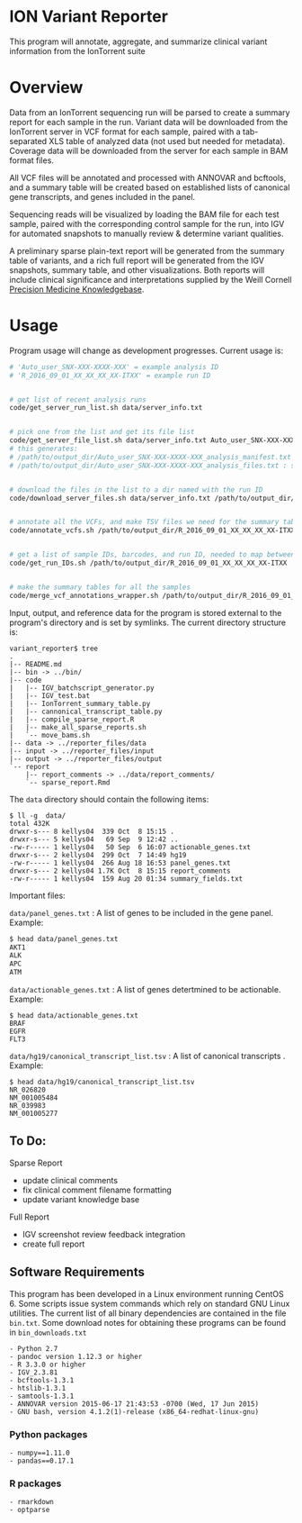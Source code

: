# ION Variant Reporter 

This program will annotate, aggregate, and summarize clinical variant information from the IonTorrent suite

# Overview

Data from an IonTorrent sequencing run will be parsed to create a summary report for each sample in the run. Variant data will be downloaded from the IonTorrent server in VCF format for each sample, paired with a tab-separated XLS table of analyzed data (not used but needed for metadata). Coverage data will be downloaded from the server for each sample in BAM format files.

All VCF files will be annotated and processed with ANNOVAR and bcftools, and a summary table will be created based on established lists of canonical gene transcripts, and genes included in the panel. 

Sequencing reads will be visualized by loading the BAM file for each test sample, paired with the corresponding control sample for the run, into IGV for automated snapshots to manually review & determine variant qualities. 

A preliminary sparse plain-text report will be generated from the summary table of variants, and a rich full report will be generated from the IGV snapshots, summary table, and other visualizations. Both reports will include clinical significance and interpretations supplied by the Weill Cornell [Precision Medicine Knowledgebase](https://pmkb.weill.cornell.edu/). 


# Usage

Program usage will change as development progresses. Current usage is:

```bash
# 'Auto_user_SNX-XXX-XXXX-XXX' = example analysis ID
# 'R_2016_09_01_XX_XX_XX_XX-ITXX' = example run ID


# get list of recent analysis runs
code/get_server_run_list.sh data/server_info.txt


# pick one from the list and get its file list
code/get_server_file_list.sh data/server_info.txt Auto_user_SNX-XXX-XXXX-XXX /path/to/output_dir
# this generates:
# /path/to/output_dir/Auto_user_SNX-XXX-XXXX-XXX_analysis_manifest.txt : verbose description of files
# /path/to/output_dir/Auto_user_SNX-XXX-XXXX-XXX_analysis_files.txt : simple file list


# download the files in the list to a dir named with the run ID
code/download_server_files.sh data/server_info.txt /path/to/output_dir/Auto_user_SNX-XXX-XXXX-XXX_analysis_files.txt /path/to/output_dir/R_2016_09_01_XX_XX_XX_XX-ITXX


# annotate all the VCFs, and make TSV files we need for the summary tables
code/annotate_vcfs.sh /path/to/output_dir/R_2016_09_01_XX_XX_XX_XX-ITXX


# get a list of sample IDs, barcodes, and run ID, needed to map between Barcode & SampleID in the pipeline
code/get_run_IDs.sh /path/to/output_dir/R_2016_09_01_XX_XX_XX_XX-ITXX


# make the summary tables for all the samples
code/merge_vcf_annotations_wrapper.sh /path/to/output_dir/R_2016_09_01_XX_XX_XX_XX-ITXX
```


Input, output, and reference data for the program is stored external to the program's directory and is set by symlinks. The current directory structure is:

```
variant_reporter$ tree
.
|-- README.md
|-- bin -> ../bin/
|-- code
|   |-- IGV_batchscript_generator.py
|   |-- IGV_test.bat
|   |-- IonTorrent_summary_table.py
|   |-- cannonical_transcript_table.py
|   |-- compile_sparse_report.R
|   |-- make_all_sparse_reports.sh
|   `-- move_bams.sh
|-- data -> ../reporter_files/data
|-- input -> ../reporter_files/input
|-- output -> ../reporter_files/output
`-- report
    |-- report_comments -> ../data/report_comments/
    `-- sparse_report.Rmd
```

The `data` directory should contain the following items:

```
$ ll -g  data/
total 432K
drwxr-s--- 8 kellys04  339 Oct  8 15:15 .
drwxr-s--- 5 kellys04   69 Sep  9 12:42 ..
-rw-r----- 1 kellys04   50 Sep  6 16:07 actionable_genes.txt
drwxr-s--- 2 kellys04  299 Oct  7 14:49 hg19
-rw-r----- 1 kellys04  266 Aug 18 16:53 panel_genes.txt
drwxr-s--- 2 kellys04 1.7K Oct  8 15:15 report_comments
-rw-r----- 1 kellys04  159 Aug 20 01:34 summary_fields.txt

```

Important files:

`data/panel_genes.txt` : A list of genes to be included in the gene panel. Example:

```bash
$ head data/panel_genes.txt
AKT1
ALK
APC
ATM
```

`data/actionable_genes.txt` : A list of genes detertmined to be actionable. Example:

```
$ head data/actionable_genes.txt
BRAF
EGFR
FLT3
```

`data/hg19/canonical_transcript_list.tsv` : A list of canonical transcripts . Example:

```
$ head data/hg19/canonical_transcript_list.tsv
NR_026820
NM_001005484
NR_039983
NM_001005277
```


## To Do:


Sparse Report

- update clinical comments
- fix clinical comment filename formatting
- update variant knowledge base

Full Report

- IGV screenshot review feedback integration
- create full report


## Software Requirements

This program has been developed in a Linux environment running CentOS 6. Some scripts issue system commands which rely on standard GNU Linux utilities. The current list of all binary dependencies are contained in the file `bin.txt`. Some download notes for obtaining these programs can be found in `bin_downloads.txt`

    - Python 2.7
    - pandoc version 1.12.3 or higher
    - R 3.3.0 or higher
    - IGV_2.3.81
    - bcftools-1.3.1
    - htslib-1.3.1
    - samtools-1.3.1
    - ANNOVAR version 2015-06-17 21:43:53 -0700 (Wed, 17 Jun 2015)
    - GNU bash, version 4.1.2(1)-release (x86_64-redhat-linux-gnu)

### Python packages

    - numpy==1.11.0
    - pandas==0.17.1

### R packages

    - rmarkdown
    - optparse
